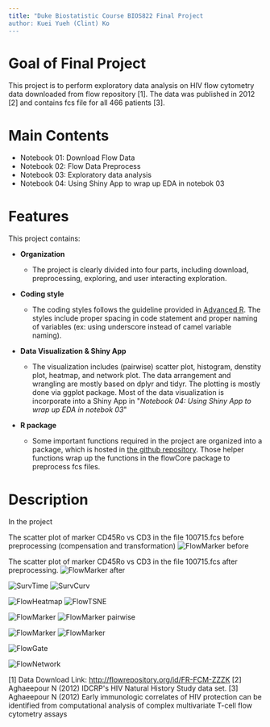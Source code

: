 ```yaml
---
title: "Duke Biostatistic Course BIOS822 Final Project
author: Kuei Yueh (Clint) Ko
---
```


# Goal of Final Project

This project is to perform exploratory data analysis on HIV flow cytometry data downloaded from flow repository [1]. The data was published in 2012 [2] and contains fcs file for all 466 patients [3].  


# Main Contents

- Notebook 01: Download Flow Data  
- Notebook 02: Flow Data Preprocess  
- Notebook 03: Exploratory data analysis  
- Notebook 04: Using Shiny App to wrap up EDA in notebok 03  

# Features

This project contains:

- **Organization** 
    - The project is clearly divided into four parts, including download, preprocessing, exploring, and user interacting exploration. 
    
- **Coding style**
    - The coding styles follows the guideline provided in [Advanced R](http://adv-r.had.co.nz/). The styles include proper spacing in code statement and proper naming of variables (ex: using underscore instead of camel variable naming).
    
- **Data Visualization & Shiny App**
    - The visualization includes (pairwise) scatter plot, histogram, denstity plot, heatmap, and network plot. The data arrangement and wrangling are mostly based on dplyr and tidyr. The plotting is mostly done via ggplot package. Most of the data visualization is incorporate into a Shiny App in "*Notebook 04: Using Shiny App to wrap up EDA in notebok 03*"

- **R package**
    - Some important functions required in the project are organized into a package, which is hosted in [the github repository](https://github.com/clintko/bios822FinalProjPackages). Those helper functions wrap up the functions in the flowCore package to preprocess fcs files.  
    

# Description
In the project


The scatter plot of marker CD45Ro vs CD3 in the file 100715.fcs before preprocessing (compensation and transformation)
![FlowMarker before](/Figs/marker_CD45RO_CD3_before.png)

The scatter plot of marker CD45Ro vs CD3 in the file 100715.fcs after preprocessing.
![FlowMarker after](/Figs/marker_CD45RO_CD3_after.png)


![SurvTime](/Figs/clinical01_SurvTime.png)
![SurvCurv](/Figs/clinical02_SurvCurve.png)


![FlowHeatmap](/Figs/heatmap.png)
![FlowTSNE](/Figs/tsne_plot01.png)

![FlowMarker](/Figs/marker_summary.png)
![FlowMarker pairwise](/Figs/pairwise_plot.png)

![FlowMarker](/Figs/marker_summary_CD3.png)
![FlowMarker](/Figs/marker_CD45RO_CD3_samples.png)

![FlowGate](/Figs/flow_gating.png)

![FlowNetwork](/Figs/network_cell.png)



[1] Data Download Link: http://flowrepository.org/id/FR-FCM-ZZZK
[2] Aghaeepour N (2012) IDCRP's HIV Natural History Study data set.
[3] Aghaeepour N (2012) Early immunologic correlates of HIV protection can be identified from computational analysis of complex multivariate T-cell flow cytometry assays

